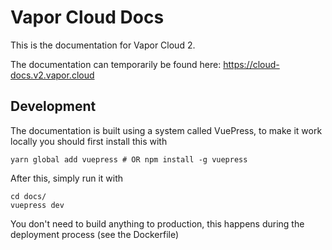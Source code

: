# Vapor Cloud Docs

This is the documentation for Vapor Cloud 2.

The documentation can temporarily be found here: https://cloud-docs.v2.vapor.cloud

## Development

The documentation is built using a system called VuePress, to make it work locally you should first install this with

```
yarn global add vuepress # OR npm install -g vuepress
```

After this, simply run it with

```
cd docs/
vuepress dev
```

You don't need to build anything to production, this happens during the deployment process (see the Dockerfile)
